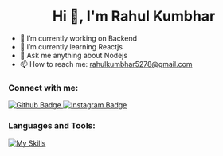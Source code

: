 

  <h1 align="center">Hi 👋, I'm Rahul Kumbhar</h1>

- 🔭 I’m currently working on Backend
- 🌱 I’m currently learning Reactjs
- 💬 Ask me anything about Nodejs 
- 📫 How to reach me: rahulkumbhar5278@gmail.com

</div>
  
  ### Connect with me:
<div id="badges">
  <a href="https://github.com/axiftaj">
    <img src="https://img.shields.io/badge/Github-white?style=for-the-badge&logo=Github&logoColor=black" alt="Github Badge"/>
  </a>
   <a href="https://www.instagram.com/axif_taj">
    <img src="https://img.shields.io/badge/Instagram-purple?style=for-the-badge&logo=instagram&logoColor=white" alt="Instagram Badge"/>
  </a>
   
### Languages and Tools:
[![My Skills](https://skillicons.dev/icons?i=,html,css,javascript,java,python,redux,expressjs,firebase,github,git,postman,react,Mongodb,nodejs,xd&perline=5)](https://skillicons.dev)

